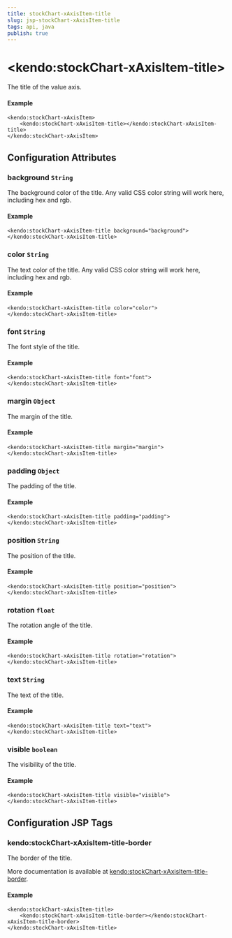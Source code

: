 ```yaml
---
title: stockChart-xAxisItem-title
slug: jsp-stockChart-xAxisItem-title
tags: api, java
publish: true
---
```


# \<kendo:stockChart-xAxisItem-title\>

The title of the value axis.

#### Example
    <kendo:stockChart-xAxisItem>
        <kendo:stockChart-xAxisItem-title></kendo:stockChart-xAxisItem-title>
    </kendo:stockChart-xAxisItem>

## Configuration Attributes

### background `String`

The background color of the title. Any valid CSS color string will work here, including
hex and rgb.

#### Example
    <kendo:stockChart-xAxisItem-title background="background">
    </kendo:stockChart-xAxisItem-title>

### color `String`

The text color of the title. Any valid CSS color string will work here, including hex and rgb.

#### Example
    <kendo:stockChart-xAxisItem-title color="color">
    </kendo:stockChart-xAxisItem-title>

### font `String`

The font style of the title.

#### Example
    <kendo:stockChart-xAxisItem-title font="font">
    </kendo:stockChart-xAxisItem-title>

### margin `Object`

The margin of the title.

#### Example
    <kendo:stockChart-xAxisItem-title margin="margin">
    </kendo:stockChart-xAxisItem-title>

### padding `Object`

The padding of the title.

#### Example
    <kendo:stockChart-xAxisItem-title padding="padding">
    </kendo:stockChart-xAxisItem-title>

### position `String`

The position of the title.

#### Example
    <kendo:stockChart-xAxisItem-title position="position">
    </kendo:stockChart-xAxisItem-title>

### rotation `float`

The rotation angle of the title.

#### Example
    <kendo:stockChart-xAxisItem-title rotation="rotation">
    </kendo:stockChart-xAxisItem-title>

### text `String`

The text of the title.

#### Example
    <kendo:stockChart-xAxisItem-title text="text">
    </kendo:stockChart-xAxisItem-title>

### visible `boolean`

The visibility of the title.

#### Example
    <kendo:stockChart-xAxisItem-title visible="visible">
    </kendo:stockChart-xAxisItem-title>


##  Configuration JSP Tags

### kendo:stockChart-xAxisItem-title-border

The border of the title.

More documentation is available at [kendo:stockChart-xAxisItem-title-border](stockchart/xaxisitem-title-border).

#### Example

    <kendo:stockChart-xAxisItem-title>
        <kendo:stockChart-xAxisItem-title-border></kendo:stockChart-xAxisItem-title-border>
    </kendo:stockChart-xAxisItem-title>

 
